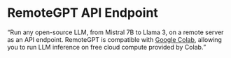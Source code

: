 # RemoteGPT API Endpoint
<q>Run any open-source LLM, from Mistral 7B to Llama 3, on a remote server as an API endpoint. RemoteGPT is compatible with [Google Colab](https://colab.research.google.com/), allowing you to run LLM inference on free cloud compute provided by Colab.</q>
